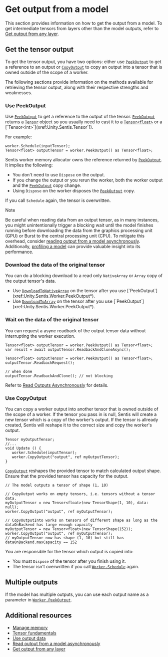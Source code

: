 # Get output from a model

This section provides information on how to get the output from a model. To get intermediate tensors from layers other than the model outputs, refer to [Get output from any layer](profile-a-model.md#get-output-from-any-layer).

## Get the tensor output

To get the tensor output, you have two options: either use [`PeekOutput`](xref:Unity.Sentis.Worker.PeekOutput*) to get a reference to an output or [`CopyOutput`](xref:Unity.Sentis.Worker.CopyOutput*) to copy an output into a tensor that is owned outside of the scope of a worker.

The following sections provide information on the methods available for retrieving the tensor output, along with their respective strengths and weaknesses.

### Use PeekOutput

Use [`PeekOutput`](xref:Unity.Sentis.Worker.PeekOutput*) to get a reference to the output of the tensor. [`PeekOutput`](xref:Unity.Sentis.Worker.PeekOutput*) returns a [`Tensor`](xref:Unity.Sentis.Tensor) object so you usually need to cast it to a [`Tensor<float>`](xref:Unity.Sentis.Tensor`1) or a [`Tensor<int>`](xref:Unity.Sentis.Tensor`1).

For example:

```
worker.Schedule(inputTensor);
Tensor<float> outputTensor = worker.PeekOutput() as Tensor<float>;
```

Sentis worker memory allocator owns the reference returned by [`PeekOutput`](xref:Unity.Sentis.Worker.PeekOutput*). It implies the following:

- You don't need to use `Dispose` on the output.
- If you change the output or you rerun the worker, both the worker output and the [`PeekOutput`](xref:Unity.Sentis.Worker.PeekOutput*) copy change.
- Using `Dispose` on the worker disposes the [`PeekOutput`](xref:Unity.Sentis.Worker.PeekOutput*) copy.

If you call `Schedule` again, the tensor is overwritten.

> [!NOTE]
> Be careful when reading data from an output tensor, as in many instances, you might unintentionally trigger a blocking wait until the model finishes running before downloading the data from the graphics processing unit (GPU) or Burst to the central processing unit (CPU). To mitigate this overhead, consider [reading output from a model asynchronously](read-output-async.md). Additionally, [profiling a model](profile-a-model.md) can provide valuable insight into its performance.

### Download the data of the original tensor

You can do a blocking download to a read only `NativeArray` or `Array` copy of the output tensor's data.

* Use [`DownloadToNativeArray`](xref:Unity.Sentis.Tensor`1.DownloadToNativeArray*) on the tensor after you use [`PeekOutput`](xref:Unity.Sentis.Worker.PeekOutput*).
* Use [`DownloadToArray`](xref:Unity.Sentis.Tensor`1.DownloadToArray*) on the tensor after you use [`PeekOutput`](xref:Unity.Sentis.Worker.PeekOutput*).

### Wait on the data of the original tensor

You can request a async readback of the output tensor data without interrupting the worker execution.
```
Tensor<float> outputTensor = worker.PeekOutput() as Tensor<float>;
var result = await outputTensor.ReadbackAndCloneAsync();
```
```
Tensor<float> outputTensor = worker.PeekOutput() as Tensor<float>;
outputTensor.ReadbackRequest();

// when done
outputTensor.ReadbackAndClone(); // not blocking
```

Refer to [Read Outputs Asynchronously](read-output-async.md) for details.

### Use CopyOutput

You can copy a worker output into another tensor that is owned outside of the scope of a worker.
If the tensor you pass in is null, Sentis will create a new tensor which is a copy of the worker's output. If the tensor is allready created, Sentis will reshape it to the correct size and copy the worker's output.

```
Tensor myOutputTensor;
//...
void Update () {
   worker.Schedule(inputTensor);
   worker.CopyOutput("output", ref myOutputTensor);
}
```

[`CopyOutput`](xref:Unity.Sentis.Worker.CopyOutput*) reshapes the provided tensor to match calculated output shape. Ensure that the provided tensor has capacity for the output.

```
// The model outputs a tensor of shape (1, 10)

// CopyOutput works on empty tensors, i.e. tensors without a tensor data.
myOutputTensor = new Tensor<float>(new TensorShape(1, 10), data: null);
worker.CopyOutput("output", ref myOutputTensor);

// CopyOutputInto works on tensors of different shape as long as the dataOnBackend has large enough capacity
myOutputTensor = new Tensor<float>(new TensorShape(152));
worker.CopyOutput("output", ref myOutputTensor);
// myOutputTensor now has shape (1, 10) but still has dataOnBackend.maxCapacity == 152
```

You are responsible for the tensor which output is copied into:

* You must `Dispose` of the tensor after you finish using it.
* The tensor isn't overwritten if you call [`Worker.Schedule`](xref:Unity.Sentis.Worker.Schedule*) again.

## Multiple outputs

If the model has multiple outputs, you can use each output name as a parameter in [`Worker.PeekOutput`](xref:Unity.Sentis.Worker.PeekOutput(string)).

## Additional resources

- [Manage memory](manage-memory.md)
- [Tensor fundamentals](tensor-fundamentals.md)
- [Use output data](use-model-output.md)
- [Read output from a model asynchronously](read-output-async.md)
- [Get output from any layer](profile-a-model.md#get-output-from-any-layer)
